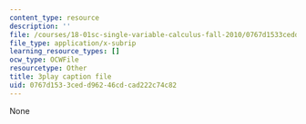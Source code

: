 ```yaml
---
content_type: resource
description: ''
file: /courses/18-01sc-single-variable-calculus-fall-2010/0767d1533cedd96246cdcad222c74c82_HgEqXhsIq_g.srt
file_type: application/x-subrip
learning_resource_types: []
ocw_type: OCWFile
resourcetype: Other
title: 3play caption file
uid: 0767d153-3ced-d962-46cd-cad222c74c82
---
```

None

